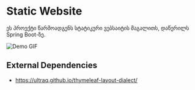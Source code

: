 # Static Website

ეს პროექტი წარმოადგენს სტატიკური ვებსაიტის მაგალითს, დაწერილს Spring Boot-ზე.

![Demo GIF](demo.gif)

## External Dependencies
* https://ultraq.github.io/thymeleaf-layout-dialect/